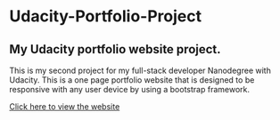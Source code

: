 # Udacity-Portfolio-Project
## My Udacity portfolio website project. 

This is my second project for my full-stack developer Nanodegree with Udacity. This is a one page portfolio website that is designed to be responsive with any user device by using a bootstrap framework. 

[Click here to view the website](https://xtraineralfredo.github.io/)
